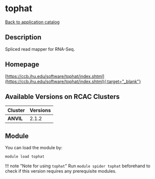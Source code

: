 # tophat

[Back to application catalog](../app_catalog.md)

## Description

Spliced read mapper for RNA-Seq.

## Homepage

[https://ccb.jhu.edu/software/tophat/index.shtml](https://ccb.jhu.edu/software/tophat/index.shtml){:target="_blank"}

## Available Versions on RCAC Clusters

|Cluster|Versions|
|---|---|
**ANVIL**|2.1.2

## Module

You can load the module by:

```bash
module load tophat
```

!!! note "Note for using `tophat`"
    Run `module spider tophat` beforehand to check if this version requires any prerequisite modules.
